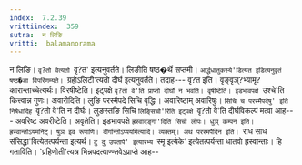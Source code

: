 ```yaml
---
index:  7.2.39
vrittiindex:  359
sutra:  न लिङि
vritti:  balamanorama 
---
```


न लिङि। `वृ?तो वेत्यतो `वृ?त' इत्यनुवर्तते। लिङीति षष्ठ�र्थे सप्तमी। `आर्द्धधातुकस्ये'डित्यत इडित्यनुवृतं षष्ठ�आ विपरिणम्यते। `ग्रहोऽलिटी'त्यतो दीर्घ इत्यनुवर्तते। तदाह--- वृ?त इति। वृङ्वृञ्?भ्यामृ?कारान्ताच्चेत्यर्थः। विरषीष्टेति। इट्पक्षे `वृ?तो वे'ति प्राप्तो दीर्घो न भवति। वृषीष्टेति। इडभावपक्षे `उश्चे'ति कित्त्वान्न गुणः। अवारीदिति। लुङि परस्मैपदे सिचि वृद्धिः। अवारिष्टाम् अवारिषुः। `सिचि च परस्मैपदेषु' इति निषेधादिह `वृ?तो वे'ति न दीर्घः। लुङस्तङि सिचि `लिङ्सिचो'रिति इट्पक्षे `वृ?तो वे'ति दीर्घविकल्पं मत्वा आह--- अवरिष्ट अवरीष्टेति। अवृतेति। इडभावपक्षे `ह्रस्वादङ्गा'दिति सिचो लोपः। धुञ् कम्पन इति। ह्रस्वान्तोऽयमनिट्। षुञ इव रूपाणि। दीर्गान्तोऽप्ययमित्यादि। व्यक्तम्। अथ परस्मपैदिन इति। `राध साध संसिद्धा'वित्येतत्पर्यन्ता इत्यर्थ। `टु दु उपतापे' इत्यारभ्य `स्मृ इत्येके' इत्येतत्पर्यन्ता धातवो ह्रस्वान्ताः। हि गताविति। `प्रहिणोती'त्यत्र भिन्नपदत्वाण्ण्तवेऽप्राप्ते आह-- 

